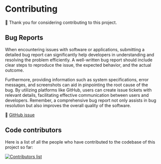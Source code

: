 # Contributing

👏 Thank you for considering contributing to this project.

## Bug Reports

When encountering issues with software or applications, submitting a detailed bug report can significantly help developers in understanding and resolving the problem efficiently. A well-written bug report should include clear steps to reproduce the issue, the expected behavior, and the actual outcome. 

Furthermore, providing information such as system specifications, error messages, and screenshots can aid in pinpointing the root cause of the bug. By utilizing platforms like GitHub, users can create issue tickets with relevant details, facilitating effective communication between users and developers. Remember, a comprehensive bug report not only assists in bug resolution but also improves the overall quality of the software.

🐛 [GitHub issue](https://github.com/gfazioli/mantine-reflection/issues)


## Code contributors

Here is a list of all the people who have contributed to the codebase of this project so far:

[![Contributors list](https://contrib.rocks/image?repo=gfazioli/mantine-reflection)](https://github.com/gfazioli/mantine-reflection/graphs/contributors)
